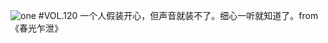 ![one](http://image.wufazhuce.com/FqHytpLpE2xA4wSFpWo6jNxQ_mwe)
#VOL.120
一个人假装开心，但声音就装不了。细心一听就知道了。from 《春光乍泄》
